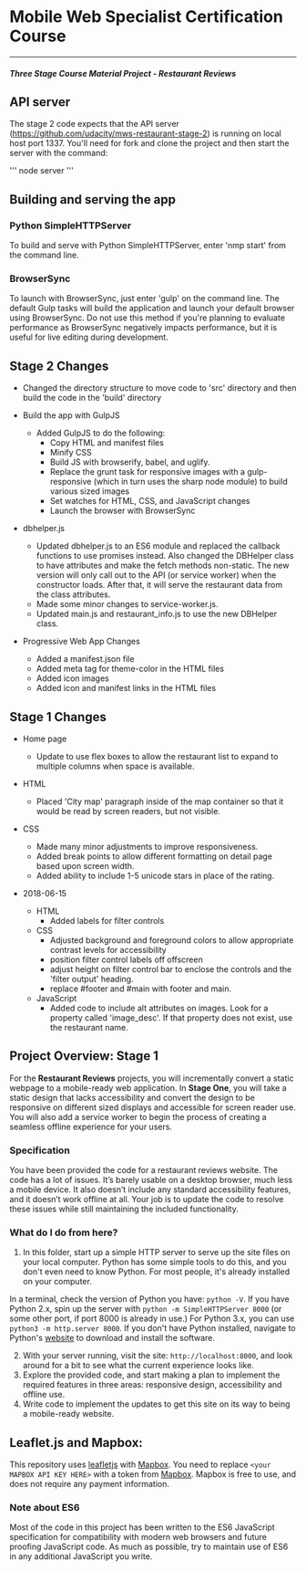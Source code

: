 # Mobile Web Specialist Certification Course
---
#### _Three Stage Course Material Project - Restaurant Reviews_

## API server
The stage 2 code expects that the API server (https://github.com/udacity/mws-restaurant-stage-2) is running on local host port 1337. You'll need for fork and clone the project and then start the server with the command:

  '''
  node server
  '''

## Building and serving the app

### Python SimpleHTTPServer

To build and serve with Python SimpleHTTPServer, enter 'nmp start' from the command line.

### BrowserSync

To launch with BrowserSync, just enter 'gulp' on the command line. The default Gulp tasks will build the application and launch your default browser using BrowserSync. Do not use this method if you're planning to evaluate performance as BrowserSync negatively impacts performance, but it is useful for live editing during development.

## Stage 2 Changes

  - Changed the directory structure to move code to 'src' directory and then build the code in the 'build' directory

  - Build the app with GulpJS
    - Added GulpJS to do the following:
      - Copy HTML and manifest files
      - Minify CSS
      - Build JS with browserify, babel, and uglify.
      - Replace the grunt task for responsive images with a gulp-responsive (which in turn uses the sharp node module) to build various sized images
      - Set watches for HTML, CSS, and JavaScript changes
      - Launch the browser with BrowserSync

  - dbhelper.js
    - Updated dbhelper.js to an ES6 module and replaced the callback functions to use promises instead. Also changed the DBHelper class to have attributes and make the fetch methods non-static. The new version will only call out to the API (or service worker) when the constructor loads. After that, it will serve the restaurant data from the class attributes.
    - Made some minor changes to service-worker.js.
    - Updated main.js and restaurant_info.js to use the new DBHelper class.

- Progressive Web App Changes
  - Added a manifest.json file
  - Added meta tag for theme-color in the HTML files
  - Added icon images
  - Added icon and manifest links in the HTML files

## Stage 1 Changes

 - Home page
    - Update to use flex boxes to allow the restaurant list to expand to multiple columns when space is available.

 - HTML
    - Placed 'City map' paragraph inside of the map container so that it would be read by screen readers, but not visible.
  - CSS
    - Made many minor adjustments to improve responsiveness.
    - Added break points to allow different formatting on detail page based upon screen width.
    - Added ability to include 1-5 unicode stars in place of the rating.

 - 2018-06-15
    - HTML
        - Added labels for filter controls
    - CSS
        - Adjusted background and foreground colors to allow appropriate contrast levels for accessibility
        - position filter control labels off offscreen
        - adjust height on filter control bar to enclose the controls and the 'filter output' heading.
        - replace #footer and #main with footer and main.
    - JavaScript
        - Added code to include alt attributes on images. Look for a property called 'image_desc'. If that property does not exist, use the restaurant name.

## Project Overview: Stage 1

For the **Restaurant Reviews** projects, you will incrementally convert a static webpage to a mobile-ready web application. In **Stage One**, you will take a static design that lacks accessibility and convert the design to be responsive on different sized displays and accessible for screen reader use. You will also add a service worker to begin the process of creating a seamless offline experience for your users.

### Specification

You have been provided the code for a restaurant reviews website. The code has a lot of issues. It’s barely usable on a desktop browser, much less a mobile device. It also doesn’t include any standard accessibility features, and it doesn’t work offline at all. Your job is to update the code to resolve these issues while still maintaining the included functionality.

### What do I do from here?

1. In this folder, start up a simple HTTP server to serve up the site files on your local computer. Python has some simple tools to do this, and you don't even need to know Python. For most people, it's already installed on your computer.

In a terminal, check the version of Python you have: `python -V`. If you have Python 2.x, spin up the server with `python -m SimpleHTTPServer 8000` (or some other port, if port 8000 is already in use.) For Python 3.x, you can use `python3 -m http.server 8000`. If you don't have Python installed, navigate to Python's [website](https://www.python.org/) to download and install the software.

2. With your server running, visit the site: `http://localhost:8000`, and look around for a bit to see what the current experience looks like.
3. Explore the provided code, and start making a plan to implement the required features in three areas: responsive design, accessibility and offline use.
4. Write code to implement the updates to get this site on its way to being a mobile-ready website.

## Leaflet.js and Mapbox:

This repository uses [leafletjs](https://leafletjs.com/) with [Mapbox](https://www.mapbox.com/). You need to replace `<your MAPBOX API KEY HERE>` with a token from [Mapbox](https://www.mapbox.com/). Mapbox is free to use, and does not require any payment information.

### Note about ES6

Most of the code in this project has been written to the ES6 JavaScript specification for compatibility with modern web browsers and future proofing JavaScript code. As much as possible, try to maintain use of ES6 in any additional JavaScript you write.
